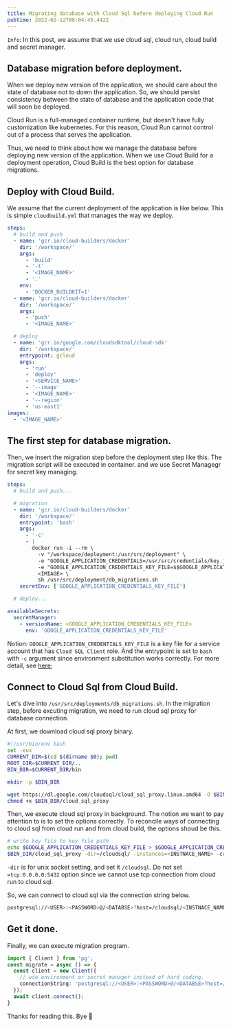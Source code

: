 ```yaml
---
title: Migrating database with Cloud Sql before deploying Cloud Run
pubtime: 2022-02-12T08:04:45.442Z
---
```



`Info`: In this post, we assume that we use cloud sql, cloud run, cloud build and secret manager.

## Database migration before deployment.

When we deploy new version of the application, we should care about the state of database not to down the application.
So, we should persist consistency between the state of database and the application code that will soon be deployed.

Cloud Run is a full-managed container runtime, but doesn't have fully customization like kubernetes. For this reason, Cloud Run cannot control out of a process that serves the application.

Thus, we need to think about how we manage the database before deploying new version of the application.
When we use Cloud Build for a deployment operation, Cloud Build is the best option for database migrations.

## Deploy with Cloud Build.

We assume that the current deployment of the application is like below.
This is simple `cloudbuild.yml` that manages the way we deploy.

```yml
steps:
  # build and push
  - name: 'gcr.io/cloud-builders/docker'
    dir: '/workspace/'
    args:
      - 'build'
      - '-t'
      - '<IMAGE_NAME>'
      - '.'
    env:
      - 'DOCKER_BUILDKIT=1'
  - name: 'gcr.io/cloud-builders/docker'
    dir: '/workspace/'
    args:
      - 'push'
      - '<IMAGE_NAME>'

  # deploy
  - name: 'gcr.io/google.com/cloudsdktool/cloud-sdk'
    dir: '/workspace/'
    entrypoint: gcloud
    args:
      - 'run'
      - 'deploy'
      - '<SERVICE_NAME>'
      - '--image'
      - '<IMAGE_NAME>'
      - '--region'
      - 'us-east1'
images:
  - '<IMAGE_NAME>'
```

## The first step for database migration.

Then, we insert the migration step before the deployment step like this.
The migration script will be executed in container. and we use Secret Managegr for secret key managing.

```yml
steps:
  # build and push...

  # migration
  - name: 'gcr.io/cloud-builders/docker'
    dir: '/workspace/'
    entrypoint: 'bash'
    args:
      - '-c'
      - |
        docker run -i --rm \
          -v "/workspace/deployment:/usr/src/deployment" \
          -e "GOOGLE_APPLICATION_CREDENTIALS=/usr/src/credentials/key.json" \
          -e "GOOGLE_APPLICATION_CREDENTIALS_KEY_FILE=$$GOOGLE_APPLICATION_CREDENTIALS_KEY_FILE" \
          <IMIAGE> \
          sh /usr/src/deployment/db_migrations.sh
    secretEnv: ['GOOGLE_APPLICATION_CREDENTIALS_KEY_FILE']

  # deploy...

availableSecrets:
  secretManager:
    - versionName: <GOOGLE_APPLICATION_CREDENTIALS_KEY_FILE>
      env: 'GOOGLE_APPLICATION_CREDENTIALS_KEY_FILE'
```

Notion: `GOOGLE_APPLICATION_CREDENTIALS_KEY_FILE` is a key file for a service account that has `Cloud SQL Client` role. And the entrypoint is set to `bash` with `-c` argument since environment substitution works correctly. For more detail, see [here](https://cloud.google.com/build/docs/securing-builds/use-secrets);

## Connect to Cloud Sql from Cloud Build.

Let's dive into `/usr/src/deployments/db_migrations.sh`.
In the migration step, before excuting migration, we need to run cloud sql proxy for database connection.

At first, we download cloud sql proxy binary.

```bash
#!/usr/bin/env bash
set -eux
CURRENT_DIR=$(cd $(dirname $0); pwd)
ROOT_DIR=$CURRENT_DIR/..
BIN_DIR=$CURRENT_DIR/bin

mkdir -p $BIN_DIR

wget https://dl.google.com/cloudsql/cloud_sql_proxy.linux.amd64 -O $BIN_DIR/cloud_sql_proxy
chmod +x $BIN_DIR/cloud_sql_proxy
```

Then, we execute cloud sql proxy in background.
The notion we want to pay attention to is to set the options correctly.
To reconcile ways of connecting to cloud sql from cloud run and from cloud build, the options shoud be this.

```bash
# write key file to key file path
echo $GOOGLE_APPLICATION_CREDENTIALS_KEY_FILE > $GOOGLE_APPLICATION_CREDENTIALS
$BIN_DIR/cloud_sql_proxy -dir=/cloudsql/ -instances=<INSTNACE_NAME> -credential_file=$GOOGLE_APPLICATION_CREDENTIALS &
```

`-dir` is for unix socket setting, and set it `/cloudsql`. Do not set `=tcp:0.0.0.0:5432` option since we cannot use tcp connection from cloud run to cloud sql.

So, we can connect to cloud sql via the connection string below.

```bash
postgresql://<USER>:<PASSWORD>@/<DATABSE>?host=/cloudsql/<INSTNACE_NAME>
```

## Get it done.

Finally, we can execute migration program.

```ts
import { Client } from 'pg';
const migrate = async () => {
  const client = new Client({
    // use environment or secret manager instead of hard coding.
    connectionString: 'postgresql://<USER>:<PASSWORD>@/<DATABSE>?host=/cloudsql/<INSTNACE_NAME>'
  });
  await client.connect();
}
```

Thanks for reading this. Bye 👋
